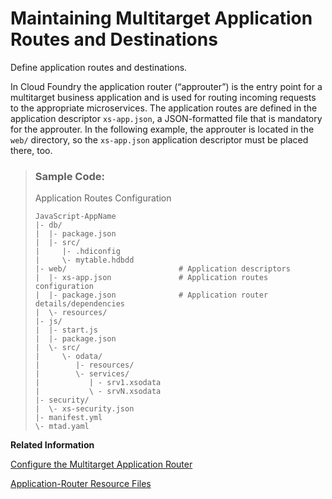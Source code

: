 <!-- loio0117b71251314272bfe904a2600e89c0 -->

# Maintaining Multitarget Application Routes and Destinations

Define application routes and destinations.

In Cloud Foundry the application router \(“approuter”\) is the entry point for a multitarget business application and is used for routing incoming requests to the appropriate microservices. The application routes are defined in the application descriptor `xs-app.json`, a JSON-formatted file that is mandatory for the approuter. In the following example, the approuter is located in the `web/` directory, so the `xs-app.json` application descriptor must be placed there, too.

> ### Sample Code:  
> Application Routes Configuration
> 
> ```
> JavaScript-AppName
> |- db/                        
> |  |- package.json            
> |  |- src/                    
> |     |- .hdiconfig           
> |     \- mytable.hdbdd        
> |- web/                         # Application descriptors
> |  |- xs-app.json               # Application routes configuration
> |  |- package.json              # Application router details/dependencies
> |  \- resources/              
> |- js/                        
> |  |- start.js                
> |  |- package.json            
> |  \- src/                    
> |     \- odata/               
> |        |- resources/        
> |        \- services/         
> |           | - srv1.xsodata  
> |           \ - srvN.xsodata  
> |- security/                  
> |  \- xs-security.json        
> |- manifest.yml
> \- mtad.yaml     
> 
> ```

**Related Information**  


[Configure the Multitarget Application Router](configure-the-multitarget-application-router-6ba8959.md "The application routes to the available microservices are described in the xs-app.json file.")

[Application-Router Resource Files](application-router-resource-files-8dccaad.md "The routing configuration for an application is defined in one or more so-called &quot;destinations&quot; that are defined in a destinations configuration.")

